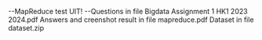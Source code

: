--MapReduce test UIT!
--Questions in file Bigdata Assignment 1 HK1 2023 2024.pdf
Answers and creenshot result in file mapreduce.pdf
Dataset in file dataset.zip
